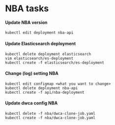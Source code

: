 # NBA tasks

#### Update NBA version
```shell
kubectl edit deployment nba-api
```

#### Update Elasticsearch deployment
```shell
kubectl delete deployment elasticsearch
vim elasticsearch/es-deployment
kubectl create -f elasticsearch/es-deployment
```

#### Change (log) setting NBA
```shell
kubectl edit configmap <what you want to change>
kubectl delete deployment nba-api
kubectl create -f api/nba-deployment
```

#### Update dwca config NBA
```shell
kubectl delete -f nba/dwca-clone-job.yaml
kubectl create -f nba/dwca-clone-job.yaml
```
